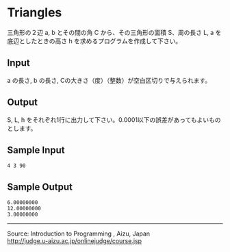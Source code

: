 Triangles
=========

三角形の２辺 a, b とその間の角 C から、その三角形の面積 S、周の長さ L, a
を底辺としたときの高さ h を求めるプログラムを作成して下さい。

Input
-----

a の長さ, b の長さ, Cの大きさ（度）（整数）が空白区切りで与えられます。

Output
------

S, L, h
をそれぞれ1行に出力して下さい。0.0001以下の誤差があってもよいものとします。

Sample Input
------------

    4 3 90

Sample Output
-------------

    6.00000000
    12.00000000
    3.00000000

* * * * *

Source: Introduction to Programming , Aizu, Japan\
 <http://judge.u-aizu.ac.jp/onlinejudge/course.jsp>

 

